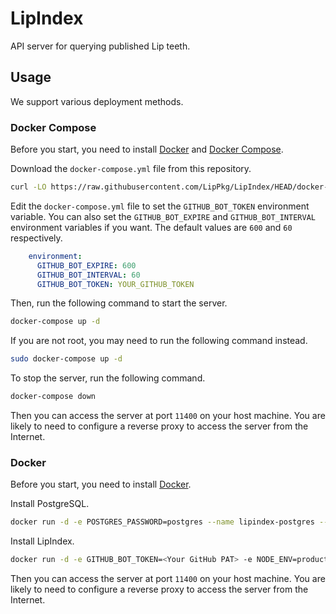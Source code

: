 # LipIndex

API server for querying published Lip teeth.

## Usage

We support various deployment methods.

### Docker Compose

Before you start, you need to install [Docker](https://docs.docker.com/install/) and [Docker Compose](https://docs.docker.com/compose/install/).

Download the `docker-compose.yml` file from this repository.

```bash
curl -LO https://raw.githubusercontent.com/LipPkg/LipIndex/HEAD/docker-compose.yml
```

Edit the `docker-compose.yml` file to set the `GITHUB_BOT_TOKEN` environment variable. You can also set the `GITHUB_BOT_EXPIRE` and `GITHUB_BOT_INTERVAL` environment variables if you want. The default values are `600` and `60` respectively.

```yaml
    environment:
      GITHUB_BOT_EXPIRE: 600
      GITHUB_BOT_INTERVAL: 60
      GITHUB_BOT_TOKEN: YOUR_GITHUB_TOKEN
```

Then, run the following command to start the server.

```bash
docker-compose up -d
```

If you are not root, you may need to run the following command instead.

```bash
sudo docker-compose up -d
```

To stop the server, run the following command.

```bash
docker-compose down
```

Then you can access the server at port `11400` on your host machine. You are likely to need to configure a reverse proxy to access the server from the Internet.

### Docker

Before you start, you need to install [Docker](https://docs.docker.com/install/).

Install PostgreSQL.

```bash
docker run -d -e POSTGRES_PASSWORD=postgres --name lipindex-postgres --restart=always postgres
```

Install LipIndex.

```bash
docker run -d -e GITHUB_BOT_TOKEN=<Your GitHub PAT> -e NODE_ENV=production --link lipindex-postgres:postgres -p 127.0.0.1:11400:80 futrime/lipindex
```

Then you can access the server at port `11400` on your host machine. You are likely to need to configure a reverse proxy to access the server from the Internet.
